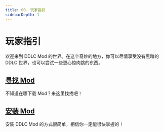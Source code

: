 ```yaml
---
title: 00. 玩家指引
sidebarDepth: 1
---
```


# 玩家指引

欢迎来到 DDLC Mod 的世界。在这个奇妙的地方，你可以尽情享受没有黑暗的 DDLC 世界，也可以尝试一些更心惊肉跳的东西。

## [寻找 Mod](./moddiscover.md)

不知道在哪下载 Mod？来这里找找吧！

## [安装 Mod](./install.md)

安装 DDLC Mod 的方式很简单，相信你一定能很快掌握的！